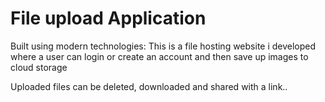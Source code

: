 # File upload Application

Built using modern technologies: This is a file hosting website i developed where a user can login or create an account and then save up images to cloud storage

Uploaded files can be deleted, downloaded and shared with a link..